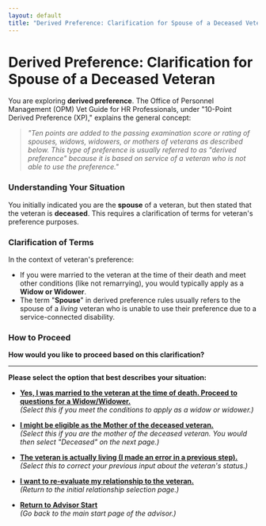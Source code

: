 ```yaml
---
layout: default
title: "Derived Preference: Clarification for Spouse of a Deceased Veteran"
---
```


# Derived Preference: Clarification for Spouse of a Deceased Veteran

You are exploring **derived preference**. The Office of Personnel Management (OPM) Vet Guide for HR Professionals, under "10-Point Derived Preference (XP)," explains the general concept:

> *"Ten points are added to the passing examination score or rating of spouses, widows, widowers, or mothers of veterans as described below. This type of preference is usually referred to as "derived preference" because it is based on service of a veteran who is not able to use the preference."*

### Understanding Your Situation

You initially indicated you are the **spouse** of a veteran, but then stated that the veteran is **deceased**. This requires a clarification of terms for veteran's preference purposes.

### Clarification of Terms

In the context of veteran's preference:

*   If you were married to the veteran at the time of their death and meet other conditions (like not remarrying), you would typically apply as a **Widow or Widower**.
*   The term "**Spouse**" in derived preference rules usually refers to the spouse of a *living* veteran who is unable to use their preference due to a service-connected disability.

### How to Proceed

**How would you like to proceed based on this clarification?**

---

**Please select the option that best describes your situation:**

*   [**Yes, I was married to the veteran at the time of death. Proceed to questions for a Widow/Widower.**](./derived_widow_divorced.md)
    <br>*(Select this if you meet the conditions to apply as a widow or widower.)*

*   [**I might be eligible as the Mother of the deceased veteran.**](./derived_mother_vetstatus.md)
    <br>*(Select this if you are the mother of the deceased veteran. You would then select "Deceased" on the next page.)*

*   [**The veteran is actually living (I made an error in a previous step).**](./derived_spouse_vetqualifiedforemployment.md)
    <br>*(Select this to correct your previous input about the veteran's status.)*

*   [**I want to re-evaluate my relationship to the veteran.**](./derived_intro.md)
    <br>*(Return to the initial relationship selection page.)*

*   [**Return to Advisor Start**](./start.md)
    <br>*(Go back to the main start page of the advisor.)*
